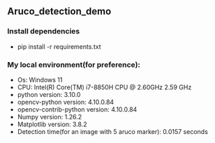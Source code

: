 ## Aruco_detection_demo
### Install dependencies
* pip install -r requirements.txt



### My local environment(for preference):
* Os: Windows 11
* CPU: Intel(R) Core(TM) i7-8850H CPU @ 2.60GHz   2.59 GHz
* python version: 3.10.0
* opencv-python version: 4.10.0.84
* opencv-contrib-python version: 4.10.0.84
* Numpy version: 1.26.2
* Matplotlib version: 3.8.2
* Detection time(for an image with 5 aruco marker): 0.0157 seconds

